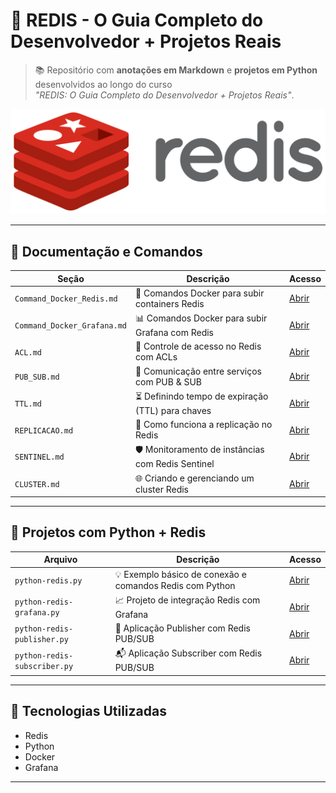 # 🚀 REDIS - O Guia Completo do Desenvolvedor + Projetos Reais

> 📚 Repositório com **anotações em Markdown** e **projetos em Python** desenvolvidos ao longo do curso  
> _"REDIS: O Guia Completo do Desenvolvedor + Projetos Reais"_.

![Redis Banner](./img/redis_banner.png)

---

## 📘 Documentação e Comandos

| Seção | Descrição | Acesso |
|-------|-----------|--------|
| `Command_Docker_Redis.md` | 🐳 Comandos Docker para subir containers Redis | [Abrir](./documentos/Command%20Docker%20Redis.md) |
| `Command_Docker_Grafana.md` | 📊 Comandos Docker para subir Grafana com Redis | [Abrir](./documentos/Command%20Docker%20Grafana.md) |
| `ACL.md` | 🔐 Controle de acesso no Redis com ACLs | [Abrir](./documentos/ACL.md) |
| `PUB_SUB.md` | 📢 Comunicação entre serviços com PUB & SUB | [Abrir](./documentos/PUB%20&%20SUB.md) |
| `TTL.md` | ⏳ Definindo tempo de expiração (TTL) para chaves | [Abrir](./documentos/TTL.md) |
| `REPLICACAO.md` | 🧬 Como funciona a replicação no Redis | [Abrir](./documentos/REPLICACAO.md) |
| `SENTINEL.md` | 🛡️ Monitoramento de instâncias com Redis Sentinel | [Abrir](./documentos/SENTINEL.md) |
| `CLUSTER.md` | 🌐 Criando e gerenciando um cluster Redis | [Abrir](./documentos/CLUSTER.md) |

---

## 🐍 Projetos com Python + Redis

| Arquivo | Descrição | Acesso |
|---------|-----------|--------|
| `python-redis.py` | 💡 Exemplo básico de conexão e comandos Redis com Python | [Abrir](./projetos-python/python-redis.py) |
| `python-redis-grafana.py` | 📈 Projeto de integração Redis com Grafana | [Abrir](./projetos-python/python-redis-grafana.py) |
| `python-redis-publisher.py` | 🚀 Aplicação Publisher com Redis PUB/SUB | [Abrir](./projetos-python/python-redis-publisher.py) |
| `python-redis-subscriber.py` | 📬 Aplicação Subscriber com Redis PUB/SUB | [Abrir](./projetos-python/python-redis-subscriber.py) |

---

## 🧰 Tecnologias Utilizadas

- Redis
- Python
- Docker
- Grafana

---
